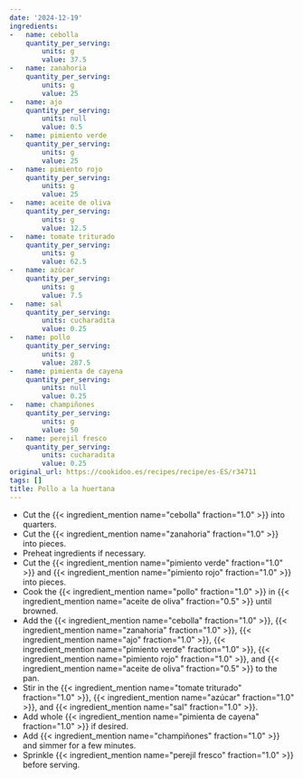 ```yaml
---
date: '2024-12-19'
ingredients:
-   name: cebolla
    quantity_per_serving:
        units: g
        value: 37.5
-   name: zanahoria
    quantity_per_serving:
        units: g
        value: 25
-   name: ajo
    quantity_per_serving:
        units: null
        value: 0.5
-   name: pimiento verde
    quantity_per_serving:
        units: g
        value: 25
-   name: pimiento rojo
    quantity_per_serving:
        units: g
        value: 25
-   name: aceite de oliva
    quantity_per_serving:
        units: g
        value: 12.5
-   name: tomate triturado
    quantity_per_serving:
        units: g
        value: 62.5
-   name: azúcar
    quantity_per_serving:
        units: g
        value: 7.5
-   name: sal
    quantity_per_serving:
        units: cucharadita
        value: 0.25
-   name: pollo
    quantity_per_serving:
        units: g
        value: 287.5
-   name: pimienta de cayena
    quantity_per_serving:
        units: null
        value: 0.25
-   name: champiñones
    quantity_per_serving:
        units: g
        value: 50
-   name: perejil fresco
    quantity_per_serving:
        units: cucharadita
        value: 0.25
original_url: https://cookidoo.es/recipes/recipe/es-ES/r34711
tags: []
title: Pollo a la huertana
---
```


- Cut the {{< ingredient_mention name="cebolla" fraction="1.0" >}} into quarters.
- Cut the {{< ingredient_mention name="zanahoria" fraction="1.0" >}} into pieces.
- Preheat ingredients if necessary.
- Cut the {{< ingredient_mention name="pimiento verde" fraction="1.0" >}} and {{< ingredient_mention name="pimiento rojo" fraction="1.0" >}} into pieces.
- Cook the {{< ingredient_mention name="pollo" fraction="1.0" >}} in {{< ingredient_mention name="aceite de oliva" fraction="0.5" >}} until browned.
- Add the {{< ingredient_mention name="cebolla" fraction="1.0" >}}, {{< ingredient_mention name="zanahoria" fraction="1.0" >}}, {{< ingredient_mention name="ajo" fraction="1.0" >}}, {{< ingredient_mention name="pimiento verde" fraction="1.0" >}}, {{< ingredient_mention name="pimiento rojo" fraction="1.0" >}}, and {{< ingredient_mention name="aceite de oliva" fraction="0.5" >}} to the pan.
- Stir in the {{< ingredient_mention name="tomate triturado" fraction="1.0" >}}, {{< ingredient_mention name="azúcar" fraction="1.0" >}}, and {{< ingredient_mention name="sal" fraction="1.0" >}}.
- Add whole {{< ingredient_mention name="pimienta de cayena" fraction="1.0" >}} if desired.
- Add {{< ingredient_mention name="champiñones" fraction="1.0" >}} and simmer for a few minutes.
- Sprinkle {{< ingredient_mention name="perejil fresco" fraction="1.0" >}} before serving.